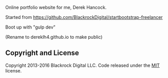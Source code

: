 Online portfolio website for me, Derek Hancock.  

Started from https://github.com/BlackrockDigital/startbootstrap-freelancer  

Boot up with "gulp dev"

(Rename to dereklh4.github.io to make public)

## Copyright and License

Copyright 2013-2016 Blackrock Digital LLC. Code released under the [MIT](https://github.com/BlackrockDigital/startbootstrap-freelancer/blob/gh-pages/LICENSE) license.
